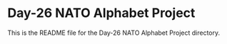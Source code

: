 # Day-26 NATO Alphabet Project

This is the README file for the Day-26 NATO Alphabet Project directory.